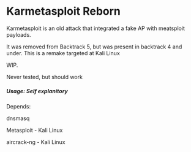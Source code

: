 Karmetasploit Reborn
===============
Karmetasploit is an old attack that integrated a fake AP with meatsploit payloads. 

It was removed from Backtrack 5, but was present in backtrack 4 and under. This is a remake targeted at Kali Linux 


WIP.


Never tested, but should work



##### Usage: Self explanitory


Depends:

dnsmasq

Metasploit - Kali Linux

aircrack-ng - Kali Linux
